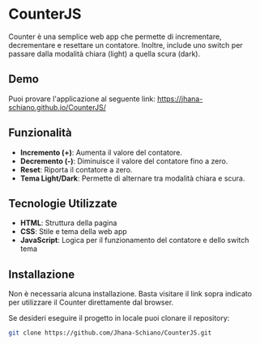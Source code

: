 # CounterJS
Counter è una semplice web app che permette di incrementare, decrementare e resettare un contatore. Inoltre, include uno switch per passare dalla modalità chiara (light) a quella scura (dark).

## Demo
Puoi provare l'applicazione al seguente link: https://jhana-schiano.github.io/CounterJS/

## Funzionalità
- **Incremento (+)**: Aumenta il valore del contatore.
- **Decremento (-)**: Diminuisce il valore del contatore fino a zero.
- **Reset**: Riporta il contatore a zero.
- **Tema Light/Dark**: Permette di alternare tra modalità chiara e scura.

## Tecnologie Utilizzate
- **HTML**: Struttura della pagina
- **CSS**: Stile e tema della web app
- **JavaScript**: Logica per il funzionamento del contatore e dello switch tema

## Installazione
Non è necessaria alcuna installazione. Basta visitare il link sopra indicato per utilizzare il Counter direttamente dal browser.

Se desideri eseguire il progetto in locale puoi clonare il repository:
   ```bash
   git clone https://github.com/Jhana-Schiano/CounterJS.git
   ```
